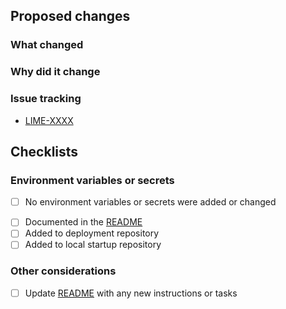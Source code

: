 <!-- Provide a general summary of your changes in the Title above -->
<!-- Include the Jira ticket number in square brackets as prefix, eg `[P4-XXXX] PR Title` -->

## Proposed changes

### What changed

<!-- Describe the changes in detail - the "what"-->

### Why did it change

<!-- Describe the reason these changes were made - the "why" -->

### Issue tracking

<!-- List any related Jira tickets or GitHub issues -->
<!-- List any related ADRs or RFCs -->
<!-- Delete/copy as appropriate -->

- [LIME-XXXX](https://govukverify.atlassian.net/browse/LIME-XXX)

## Checklists

### Environment variables or secrets

<!-- Delete if changes DO include new environment variables or secrets -->

- [ ] No environment variables or secrets were added or changed

<!-- Delete if changes DO NOT include new environment variables or secrets -->

- [ ] Documented in the [README](./blob/main/README.md)
- [ ] Added to deployment repository
- [ ] Added to local startup repository

### Other considerations

- [ ] Update [README](./blob/main/README.md) with any new instructions or tasks